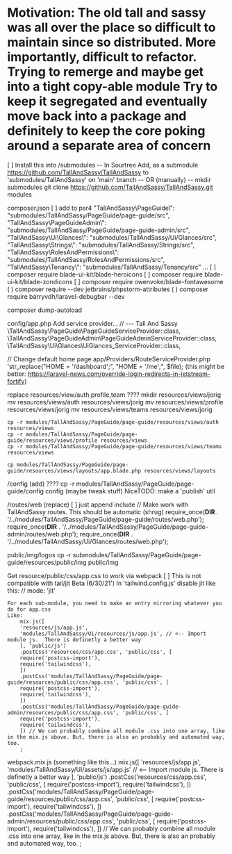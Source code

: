Motivation: The old tall and sassy was all over the place
so difficult to maintain since so distributed.
More importantly, difficult to refactor.
Trying to remerge and maybe get into a tight copy-able module
Try to keep it segregated and eventually move back into a package
and definitely to keep the core poking around a separate area of 
concern
============
[ ] Install this into /submodules
    -- In Sourtree
        Add, as a submodule https://github.com/TallAndSassy/TallAndSassy to 'submodules/TallAndSassy' on 'main' branch
    -- OR (manually) --
        mkdir submodules
        git clone https://github.com/TallAndSassy/TallAndSassy.git modules


composer.json
    [ ] add to psr4
        "TallAndSassy\\PageGuide\\": "submodules/TallAndSassy/PageGuide/page-guide/src",
        "TallAndSassy\\PageGuideAdmin\\": "submodules/TallAndSassy/PageGuide/page-guide-admin/src",
        "TallAndSassy\\Ui\\Glances\\": "submodules/TallAndSassy/Ui/Glances/src",
        "TallAndSassy\\Strings\\": "submodules/TallAndSassy/Strings/src",
        "TallAndSassy\\RolesAndPermissions\\": "submodules/TallAndSassy/RolesAndPermissions/src",
        "TallAndSassy\\Tenancy\\": "submodules/TallAndSassy/Tenancy/src"
        ...
    [ ] composer require blade-ui-kit/blade-heroicons
    [ ] composer require blade-ui-kit/blade-zondicons
    [ ] composer require owenvoke/blade-fontawesome
    ( ) composer require --dev jetbrains/phpstorm-attributes
    ( ) composer require barryvdh/laravel-debugbar --dev

composer dump-autoload

config/app.php
    Add service provider...
        // --- Tall And Sassy
        \TallAndSassy\PageGuide\PageGuideServiceProvider::class,
        \TallAndSassy\PageGuideAdmin\PageGuideAdminServiceProvider::class,
        \TallAndSassy\Ui\Glances\UiGlances_ServiceProvider::class,

// Change default home page
app/Providers/RouteServiceProvider.php
    'str_replace("HOME = '/dashboard';", "HOME = '/me';", $file);
        (this might be better: https://laravel-news.com/override-login-redirects-in-jetstream-fortify)

replace resources/view/auth,profile,team ????
    mkdir resources/views/jorig
    mv resources/views/auth resources/views/jorig
    mv resources/views/profile resources/views/jorig
    mv resources/views/teams resources/views/jorig

    cp -r modules/TallAndSassy/PageGuide/page-guide/resources/views/auth resources/views
    cp -r modules/TallAndSassy/PageGuide/page-guide/resources/views/profile resources/views
    cp -r modules/TallAndSassy/PageGuide/page-guide/resources/views/teams resources/views

    cp modules/TallAndSassy/PageGuide/page-guide/resources/views/layouts/app.blade.php resources/views/layouts

/config (add)     ????
    cp -r modules/TallAndSassy/PageGuide/page-guide/config config
    (maybe tweak stuff)
    NiceTODO: make a 'publish' util 

/routes/web (replace)
    [ ]  just append include
        // Make work with TallAndSassy routes. This should be automatic (shrug)
        require_once(__DIR__ . '/../modules/TallAndSassy/PageGuide/page-guide/routes/web.php');
        require_once(__DIR__ . '/../modules/TallAndSassy/PageGuide/page-guide-admin/routes/web.php');
        require_once(__DIR__ . '/../modules/TallAndSassy/Ui/Glances/routes/web.php');

public/img/logos
    cp -r submodules/TallAndSassy/PageGuide/page-guide/resources/public/img public/img

Get resource/public/css/app.css to work via webpack
    [ ] This is not compatible with tail/jit Beta (6/30/21')
        In 'tailwind.config.js' disable jit like this: // mode: 'jit'

    For each sub-module, you need to make an entry mirroring whatever you do for app.css
    Like:
        mix.js([
        'resources/js/app.js',
        'modules/TallAndSassy/Ui/resources/js/app.js', // <-- Import module js.  There is definetly a better way
        ], 'public/js')
        .postCss('resources/css/app.css', 'public/css', [
        require('postcss-import'),
        require('tailwindcss'),
        ])
        .postCss('modules/TallAndSassy/PageGuide/page-guide/resources/public/css/app.css', 'public/css', [
        require('postcss-import'),
        require('tailwindcss'),
        ])
        .postCss('modules/TallAndSassy/PageGuide/page-guide-admin/resources/public/css/app.css', 'public/css', [
        require('postcss-import'),
        require('tailwindcss'),
        ]) // We can probably combine all module .css into one array, like in the mix.js above. But, there is also an probably and automated way, too.
        ;


webpack.mix.js (something like this...)
mix.js([
'resources/js/app.js',
'modules/TallAndSassy/Ui/assets/js/app.js' // <-- Import module js.  There is definetly a better way
], 'public/js')
.postCss('resources/css/app.css', 'public/css', [
require('postcss-import'),
require('tailwindcss'),
])
.postCss('modules/TallAndSassy/PageGuide/page-guide/resources/public/css/app.css', 'public/css', [
require('postcss-import'),
require('tailwindcss'),
])
.postCss('modules/TallAndSassy/PageGuide/page-guide-admin/resources/public/css/app.css', 'public/css', [
require('postcss-import'),
require('tailwindcss'),
]) // We can probably combine all module .css into one array, like in the mix.js above. But, there is also an probably and automated way, too.
;
